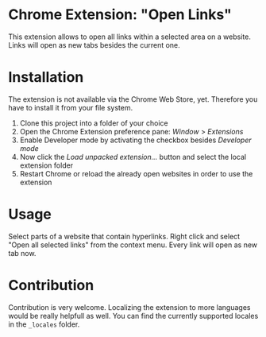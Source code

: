 Chrome Extension: "Open Links"
===

This extension allows to open all links within a selected area on a website. Links will open as new tabs besides the current one.

Installation
===

The extension is not available via the Chrome Web Store, yet. Therefore you have to install it from your file system.

1. Clone this project into a folder of your choice
2. Open the Chrome Extension preference pane: *Window* > *Extensions*
3. Enable Developer mode by activating the checkbox besides *Developer mode*
4. Now click the *Load unpacked extension...* button and select the local extension folder
5. Restart Chrome or reload the already open websites in order to use the extension

Usage
===

Select parts of a website that contain hyperlinks. Right click and select "Open all selected links" from the context menu. Every link will open as new tab now.

Contribution
===

Contribution is very welcome. Localizing the extension to more languages would be really helpfull as well. You can find the currently supported locales in the `_locales` folder.
